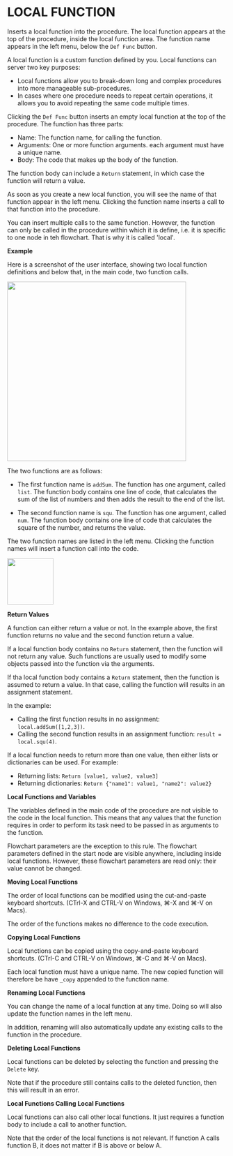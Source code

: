 # LOCAL FUNCTION  
  
Inserts a local function into the procedure. The local function appears at the top of the procedure, inside the local function area. The function name appears in the left menu, below the `Def Func` button.

A local function is a custom function defined by you. Local functions can server two key purposes:
* Local functions allow you to break-down long and complex procedures into more manageable sub-procedures.
* In cases where one procedure needs to repeat certain operations, it allows you to avoid repeating the same code multiple times.

Clicking the `Def Func` button inserts an empty local function at the top of the procedure. The function has three parts:
* Name: The function name, for calling the function.
* Arguments: One or more function arguments. each argument must have a unique name. 
* Body: The code that makes up the body of the function. 

The function body can include a `Return` statement, in which case the function will return a value.

As soon as you create a new local function, you will see the name of that function appear in the left menu. Clicking the function name inserts a call to that function into the procedure. 

You can insert multiple calls to the same function. However, the function can only be called in the procedure within which it is define, i.e. it is specific to one node in teh flowchart. That is why it is called 'local'.

**Example**

Here is a screenshot of the user interface, showing two local function definitions and below that, in the main code, two function calls.

<img src="assets/typedoc-json/docCF/local_func_ui_code.png" width="411">

The two functions are as follows:

* The first function name is `addSum`. The function has one argument, called `list`. The function body contains one line of code, that calculates the sum of the list of numbers and then adds the result to the end of the list.

* The second function name is `squ`. The function has one argument, called `num`. The function body contains one line of code that calculates the square of the number, and returns the value.

The two function names are listed in the left menu. Clicking the function names will insert a function call into the code. 

<img src="assets/typedoc-json/docCF/local_func_ui_menu.png" width="106">

**Return Values**

A function can either return a value or not. In the example above, the first function returns no value and the second function return a value.

If a local function body contains no `Return` statement, then the function will not return any value. Such functions are usually used to modify some objects passed into the function via the arguments. 

If tha local function body contains a `Return` statement, then the function is assumed to return a value. In that case, calling the function will results in an assignment statement.

In the example:
* Calling the first function results in no assignment: `local.addSum([1,2,3])`.
* Calling the second function results in an assignment function: `result = local.squ(4)`.

If a local function needs to return more than one value, then either lists or dictionaries can be used. For example:
* Returning lists: `Return [value1, value2, value3]`
* Returning dictionaries: `Return {"name1": value1, "name2": value2}`

**Local Functions and Variables**

The variables defined in the main code of the procedure are not visible to the code in the local function. This means that any values that the function requires in order to perform its task need to be passed in as arguments to the function. 

Flowchart parameters are the exception to this rule. The flowchart parameters defined in the start node are visible anywhere, including inside local functions. However, these flowchart parameters are read only: their value cannot be changed.

**Moving Local Functions**

The order of local functions can be modified using the cut-and-paste keyboard shortcuts. (CTrl-X and CTRL-V on Windows, ⌘-X and ⌘-V on Macs).

The order of the functions makes no difference to the code execution.

**Copying Local Functions**

Local functions can be copied using the copy-and-paste keyboard shortcuts. (CTrl-C and CTRL-V on Windows, ⌘-C and ⌘-V on Macs).

Each local function must have a unique name. The new copied function will therefore be have `_copy` appended to the function name.

**Renaming Local Functions**

You can change the name of a local function at any time. Doing so will also update the function names in the left menu. 

In addition, renaming will also automatically update any existing calls to the function in the procedure.

**Deleting Local Functions**

Local functions can be deleted by selecting the function and pressing the `Delete` key.

Note that if the procedure still contains calls to the deleted function, then this will result in an error.


**Local Functions Calling Local Functions**

Local functions can also call other local functions. It just requires a function body to include a call to another function.

Note that the order of the local functions is not relevant. If function A calls function B, it does not matter if B is above or below A.